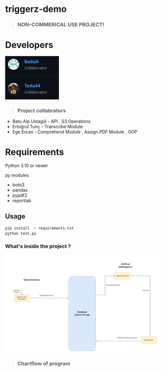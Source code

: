 # triggerz-demo
>### NON-COMMERICAL USE PROJECT!
# Developers
![Screenshot](Collabrators.png)
> ### Project collabrators 
* Batu Alp Ustagül - API , S3 Operations  
* Ertuğrul Tunç - Transcribe Module
* Ege Ercan - Comprehend Module , Assign PDF Module , OOP 

# Requirements

Python 3.10 or newer 

py modules
- boto3 
- pandas
- pypdf2
- reportlab
## Usage

```bash
pip install -r requirements.txt
python test.py
```

### What's inside the project ?
![Screenshot](diagram.png)
> ### Chartflow of program

